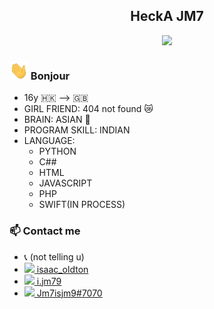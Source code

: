 <div align='center'>
  <h2>HeckA JM7</h2>
  <a href="https://git.io/streak-stats"><img src="https://streak-stats.demolab.com?user=jm7hecka&theme=highcontrast"/></a>
</div>
<div>
  <h3><img src='https://github.com/ABSphreak/ABSphreak/blob/master/gifs/Hi.gif?raw=true' width='30' /> Bonjour</h3>
  <ul>
    <li> 16y    🇭🇰 --> 🇬🇧 </li>
    <li> GIRL FRIEND: 404 not found 😿 </li>
    <li> BRAIN: ASIAN 🧠 </li>
    <li> PROGRAM SKILL: INDIAN </li>
    <li> LANGUAGE: 
      <ul>
        <li> PYTHON </li>
        <li> C## </li>
        <li> HTML </li>
        <li> JAVASCRIPT </li>
        <li> PHP </li>
        <li> SWIFT(IN PROCESS) </li>
      </ul>
  </ul>
</div>
<div>
  <h3> 📫 Contact me </h3>
  <ul>
    <li>📞 (not telling u)</li>
    <li>
      <a href='https://www.instagram.com/isaac_oldton/'>
        <img src='https://brandpalettes.com/wp-content/uploads/2018/10/Instagram-Logo-300x300.png' width='15' />
        isaac_oldton
      </a>
    </li>
    <li>
      <a href='https://t.snapchat.com/LA9lgtW3'>
        <img src='https://seeklogo.com/images/S/snapchat-logo-F20CDB1199-seeklogo.com.png' width='15' />
        i.jm79
    </li>
    <li>
      <a href='discordapp.com/users/Jm7isjm9#7070'>
        <img src='https://www.freepnglogos.com/uploads/discord-logo-png/concours-discord-cartes-voeux-fortnite-france-6.png' width='15'>
        Jm7isjm9#7070
    </li>
</div>

